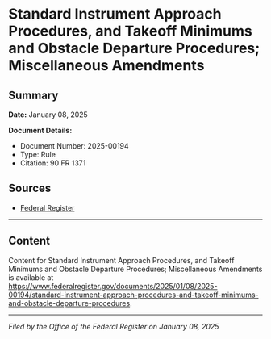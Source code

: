 # Standard Instrument Approach Procedures, and Takeoff Minimums and Obstacle Departure Procedures; Miscellaneous Amendments

## Summary

**Date:** January 08, 2025

**Document Details:**
- Document Number: 2025-00194
- Type: Rule
- Citation: 90 FR 1371

## Sources
- [Federal Register](https://www.federalregister.gov/documents/2025/01/08/2025-00194/standard-instrument-approach-procedures-and-takeoff-minimums-and-obstacle-departure-procedures)

---

## Content

Content for Standard Instrument Approach Procedures, and Takeoff Minimums and Obstacle Departure Procedures; Miscellaneous Amendments is available at https://www.federalregister.gov/documents/2025/01/08/2025-00194/standard-instrument-approach-procedures-and-takeoff-minimums-and-obstacle-departure-procedures.

---

*Filed by the Office of the Federal Register on January 08, 2025*
